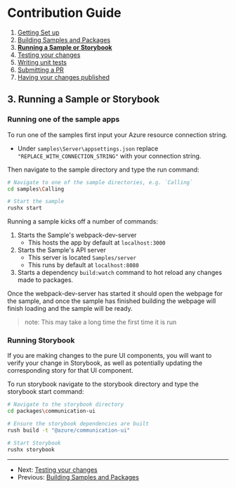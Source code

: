 # Contribution Guide

1. [Getting Set up](./1.%20getting-set-up.md)
2. [Building Samples and Packages](./2.%20build-samples-and-packages.md)
3. **[Running a Sample or Storybook](./3.%20running-a-sample-or-storybook.md)**
4. [Testing your changes](./4.%20testing-your-changes.md)
5. [Writing unit tests](./5.%20writing-unit-tests.md)
6. [Submitting a PR](./6.%20submitting-a-pr.md)
7. [Having your changes published](./7.%20having-your-changes-published.md)

## 3. Running a Sample or Storybook

### Running one of the sample apps
To run one of the samples first input your Azure resource connection string.
* Under `samples\Server\appsettings.json` replace `"REPLACE_WITH_CONNECTION_STRING"` with your connection string.

Then navigate to the sample directory and type the run command:
```bash
# Navigate to one of the sample directories, e.g. `Calling`
cd samples\Calling

# Start the sample
rushx start
```

Running a sample kicks off a number of commands:
1. Starts the Sample's webpack-dev-server
    * This hosts the app by default at `localhost:3000`
1. Starts the Sample's API server
    * This server is located `Samples/server`
    * This runs by default at `localhost:8080`
1. Starts a dependency `build:watch` command to hot reload any changes made to packages.


Once the webpack-dev-server has started it should open the webpage for the sample, and once the sample has finished building the webpage will finish loading and the sample will be ready.
> note: This may take a long time the first time it is run

### Running Storybook
If you are making changes to the pure UI components, you will want to verify your change in Storybook, as well as potentially updating the corresponding story for that UI component.

To run storybook navigate to the storybook directory and type the storybook start command:
```bash
# Navigate to the storybook directory
cd packages\communication-ui

# Ensure the storybook dependencies are built
rush build -t "@azure/communication-ui"

# Start Storybook
rushx storybook
```

---
* Next: [Testing your changes](./4.%20testing-your-changes.md)
* Previous: [Building Samples and Packages](./2.%20build-samples-and-packages.md)